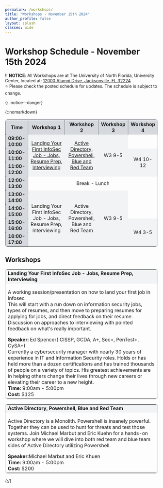 ```yaml
---
permalink: /workshops/
title: "Workshops - November 15th 2024"
author_profile: false
layout: splash
classes: wide
---
```


# Workshop Schedule - November 15th 2024


:bangbang: **NOTICE**: All Workshops are at The University of North Florida, University Center, located at: [12000 Alumni Drive, Jacksonville, FL 32224](https://www.unf.edu/universitycenter/directions.html)<br>
:star: Please check the posted schedule for updates. The schedule is subject to change.<br>
<!--//lewta/
:star: The schedule is also available via [HackerTracker](https://hackertracker.app/) on your mobile device.
//-->
{: .notice--danger} 

{::nomarkdown}
<table style="border-style:solid; border-color:#ABB2B9; border-width:thin; border-radius: 8px;">
    <tr>
        <th style='background-color:#D5D8DC; text-align:center; vertical-align:middle border-right-style:dotted; border-left-style:dotted; border-width:thin;'>Time</th>
        <th style='background-color:#D5D8DC; text-align:center; vertical-align:middle; border-right-style:dotted; border-left-style:dotted; border-width:thin;'>Workshop 1</th>
        <th style='background-color:#D5D8DC; text-align:center; vertical-align:middle'>Workshop 2</th>
        <th style='background-color:#D5D8DC; text-align:center; vertical-align:middle; border-right-style:dotted; border-left-style:dotted; border-width:thin;'>Workshop 3</th>
        <th style='background-color:#D5D8DC; text-align:center; vertical-align:middle'>Workshop 4</th>
    </tr>
    <tr>
        <td style='background-color:#D5D8DC; font-weight:700; border-right-style:dotted; border-left-style:dotted; border-width:thin;'>09:00-10:00</td>
        <td rowspan="3" style='background-color:#F2F3F4; text-align:center; vertical-align:middle'><a href="#W1">Landing Your First InfoSec Job - Jobs, Resume Prep, Interviewing</a></td>
        <td rowspan="3" style='background-color:#F2F3F4; text-align:center; vertical-align:middle'><a href="#W2">Active Directory, Powershell, Blue and Red Team</a></td>
        <td rowspan="3" style='background-color:#F2F3F4; text-align:center; vertical-align:middle'>W3 9-5</td>
        <td style='text-align:center; vertical-align:middle'>&nbsp;</td>
    </tr>
    <tr>
        <td style='background-color:#D5D8DC; font-weight:700; border-right-style:dotted; border-left-style:dotted; border-width:thin;'>10:00-11:00</td>
        <td rowspan="2" style='background-color:#F2F3F4; text-align:center; vertical-align:middle'>W4 10-12</td>
    </tr>
    <tr>
        <td style='background-color:#D5D8DC; font-weight:700; border-right-style:dotted; border-left-style:dotted; border-width:thin;'>11:00-12:00</td>
    </tr>
    <tr>
        <td style='background-color:#D5D8DC; font-weight:700; border-right-style:dotted; border-left-style:dotted; border-width:thin;'>12:00-13:00</td>
        <td colspan="4" style='text-align:center; vertical-align:middle'>Break - Lunch</td>
    </tr>
    <tr>
        <td style='background-color:#D5D8DC; font-weight:700; border-right-style:dotted; border-left-style:dotted; border-width:thin;'>13:00-14:00</td>
        <td rowspan="4" style='background-color:#F2F3F4; text-align:center; vertical-align:middle'>Landing Your First InfoSec Job - Jobs, Resume Prep, Interviewing</td>
        <td rowspan="4" style='background-color:#F2F3F4; text-align:center; vertical-align:middle'>Active Directory, Powershell, Blue and Red Team</td>
        <td rowspan="4" style='background-color:#F2F3F4; text-align:center; vertical-align:middle'>W3 9-5</td>
        <td style='text-align:center; vertical-align:middle'>&nbsp;</td>
    </tr>
    <tr>
        <td style='background-color:#D5D8DC; font-weight:700; border-right-style:dotted; border-left-style:dotted; border-width:thin;'>14:00-15:00</td>
        <td style='text-align:center; vertical-align:middle'>&nbsp;</td>
    </tr>
    <tr>
        <td style='background-color:#D5D8DC; font-weight:700; border-right-style:dotted; border-left-style:dotted; border-width:thin;'>15:00-16:00</td>
        <td rowspan="2" style='background-color:#F2F3F4; text-align:center; vertical-align:middle'>W4 3-5</td>
    </tr>
    <tr>
        <td style='background-color:#D5D8DC; font-weight:700; border-right-style:dotted; border-left-style:dotted; border-width:thin;'>16:00-17:00</td>
    </tr>
    </table>
    <h2>Workshops</h2>
    <table style="border-style:solid; border-color:#ABB2B9; border-width:thin; border-radius: 8px;">
        <tr>
            <td style='background-color:#F2F3F4; font-weight:700;' id='W1'>Landing Your First InfoSec Job - Jobs, Resume Prep, Interviewing</td>
        </tr>
        <tr>
            <td>
                <p>
                    A working session/presentation on how to land your first job in infosec<br>
                    This will start with a run down on information security jobs, types of resumes, and then move to preparing resumes for applying for jobs, and direct feedback on their resume. Discussion on approaches to interviewing with pointed feedback on what's really important.<br>
                </p>
                <b>Speaker:</b> Ed Spencer( CISSP, GCDA, A+, Sec+, PenTest+, CySA+)<br>
                Currently a cybersecurity manager with nearly 30 years of experience in IT and Information Security roles. Holds or has held more than a dozen certifications and has trained thousands of people on a variety of topics. His greatest achievements are in helping others change their lives through new careers or elevating their career to a new height.<br>
                <b>Time:</b> 9:00am - 5:00pm<br>
                <b>Cost:</b> $125
            </td>
        </tr>
    </table>
    <table style="border-style:solid; border-color:#ABB2B9; border-width:thin; border-radius: 8px;">
        <tr>
            <td style='background-color:#F2F3F4; font-weight:700;' id='W2'>Active Directory, Powershell, Blue and Red Team</td>
        </tr>
        <tr>
            <td>
                <p>
                    Active Directory is a Monolith. Powershell is insanely powerful. Together they can be used to hunt for threats and test those systems. Join Michael Marbut and Eric Kuehn for a hands-on workshop where we will dive into both red team and blue team sides of Active Directory utilizing Powershell.<br>
                </p>
                <b>Speaker:</b>Michael Marbut and Eric Khuen<br>
                <b>Time:</b> 9:00am - 5:00pm<br>
                <b>Cost:</b> $200
            </td>
        </tr>
    </table>

{:/}